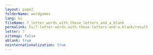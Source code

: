 ```yaml
---
layout: page2
folderName: wordgames
lang: hi
fileName: 7_letter_words_with_these_letters_and_a_blank
permalink: hi/7-letter-words-with-these-letters-and-a-blank/result
letter: 7
sitemap: false
ablank: true
nointernationalization: true
---
```

